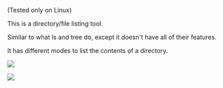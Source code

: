 (Tested only on Linux)

This is a directory/file listing tool.

Similar to what ls and tree do, except it doesn't have all of their features. 

It has different modes to list the contents of a directory.

![](https://i.imgur.com/ina96j5.jpg)

![](https://i.imgur.com/lN45lR5.jpg)